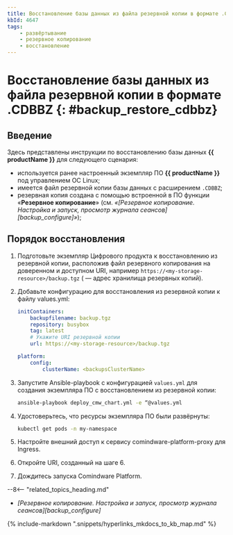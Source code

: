 ```yaml
---
title: Восстановление базы данных из файла резервной копии в формате .CDBBZ
kbId: 4647
tags: 
    - развёртывание
    - резервное копирование
    - восстановление
---
```


# Восстановление базы данных из файла резервной копии в формате .CDBBZ {: #backup_restore_cdbbz}

## Введение

Здесь представлены инструкции по восстановлению базы данных **{{ productName }}** для следующего сценария:

- используется ранее настроенный экземпляр ПО **{{ productName }}** под управлением ОС Linux;
- имеется файл резервной копии базы данных с расширением `.CDBBZ`;
- резервная копия создана с помощью встроенной в ПО функции «**Резервное копирование**» (см. *«[Резервное копирование. Настройка и запуск, просмотр журнала сеансов][backup_configure]»*);

## Порядок восстановления

1. Подготовьте экземпляр Цифрового продукта к восстановлению из резервной копии, расположив файл резервного копирования на доверенном и доступном URI, например `https://<my-storage-resource>/backup.tgz` (<my-storage-resource> — адрес хранилища резервных копий).
2. Добавьте конфигурацию для восстановления из резервной копии к файлу values.yml:

    ``` yml
    initContainers:
        backupfilename: backup.tgz
        repository: busybox
        tag: latest
        # Укажите URI резервной копии
        url: https://<my-storage-resource>/backup.tgz
    
    platform:
        config:
            clusterName: <backupsClusterName>
    ```

4. Запустите Ansible-playbook с конфигурацией `values.yml` для создания экземпляра ПО с восстановлением из резервной копии:

    ``` sh
    ansible-playbook deploy_cmw_chart.yml -e “@values.yml
    ```
5. Удостоверьтесь, что ресурсы экземпляра ПО были развёрнуты:

    ``` sh
    kubectl get pods -n my-namespace
    ```
6. Настройте внешний доступ к сервису comindware-platform-proxy для Ingress.
7. Откройте URI, созданный на шаге 6.
8. Дождитесь запуска Comindware Platform.

<div class="relatedTopics" markdown="block">

--8<-- "related_topics_heading.md"

- _[Резервное копирование. Настройка и запуск, просмотр журнала сеансов][backup_configure]_

</div>

{% include-markdown ".snippets/hyperlinks_mkdocs_to_kb_map.md" %}
